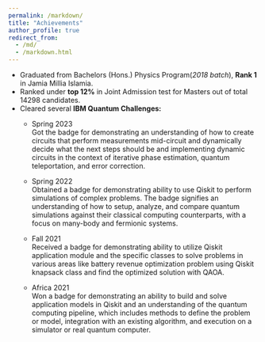 ```yaml
---
permalink: /markdown/
title: "Achievements"
author_profile: true
redirect_from: 
  - /md/
  - /markdown.html
---
```


* Graduated from Bachelors (Hons.) Physics Program(<i>2018 batch</i>), <b>Rank 1</b> in Jamia Millia Islamia.
* Ranked under <b>top 12%</b> in Joint Admission test for Masters out of total 14298 candidates.
* Cleared several <b>IBM Quantum Challenges:</b>
  * Spring 2023<br>
    Got the badge for demonstrating  an understanding of how to create circuits that perform measurements mid-circuit and dynamically decide what the next steps should be and implementing dynamic circuits in the context of iterative phase estimation, quantum teleportation, and error correction.

    <div data-iframe-width="150" data-iframe-height="270" data-share-badge-id="08610294-cf77-4522-b350-1bd032f6ff19" data-share-badge-host="https://www.credly.com"></div><script type="text/javascript" async src="//cdn.credly.com/assets/utilities/embed.js"></script>

  * Spring 2022<br>
    Obtained a badge for demonstrating ability to use Qiskit to perform simulations of complex problems. The badge signifies an understanding of how to setup, analyze, and compare quantum simulations against their classical computing counterparts, with a focus on many-body and fermionic systems.

    <div data-iframe-width="150" data-iframe-height="270" data-share-badge-id="24ef330f-68c5-4eca-b674-4bcfd47afd6f" data-share-badge-host="https://www.credly.com"></div><script type="text/javascript" async src="//cdn.credly.com/assets/utilities/embed.js"></script>

  * Fall 2021<br>
    Received a badge for demonstrating ability to utilize Qiskit application module and the specific classes to solve problems in various areas like battery revenue optimization problem using Qiskit knapsack class and find the optimized solution with QAOA.

    <div data-iframe-width="150" data-iframe-height="270" data-share-badge-id="651560d1-2c57-45ec-92e9-96e4e1d37916" data-share-badge-host="https://www.credly.com"></div><script type="text/javascript" async src="//cdn.credly.com/assets/utilities/embed.js"></script>

  * Africa 2021<br>
    Won a badge for demonstrating an ability to build and solve application models in Qiskit and an understanding of the quantum computing pipeline, which includes methods to define the problem or model, integration with an existing algorithm, and execution on a simulator or real quantum computer.

    <div data-iframe-width="150" data-iframe-height="270" data-share-badge-id="cf65ffdb-0e30-4530-93ff-2660bb9f3d8b" data-share-badge-host="https://www.credly.com"></div><script type="text/javascript" async src="//cdn.credly.com/assets/utilities/embed.js"></script>

